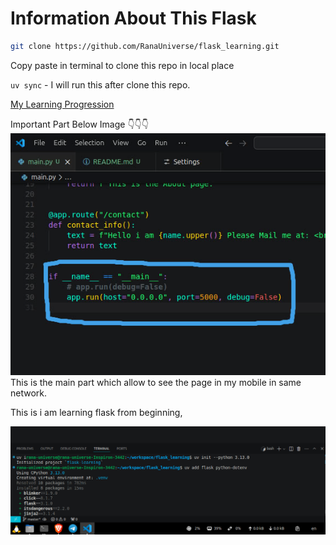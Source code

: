 # Information About This Flask


```bash
git clone https://github.com/RanaUniverse/flask_learning.git
```
Copy paste in terminal to clone this repo in local place

`uv sync` - I will run this after clone this repo.

[My Learning Progression](/docs/todo.md)



Important Part Below Image 👇👇👇
![Available This Page in my mobile in same wifi](files/images/2_open_web_in_mobile.png)
This is the main part which allow to see the page in my mobile in same network.




This is i am learning flask from beginning,

![Making This Project](files/images/1_how_i_started.png)
